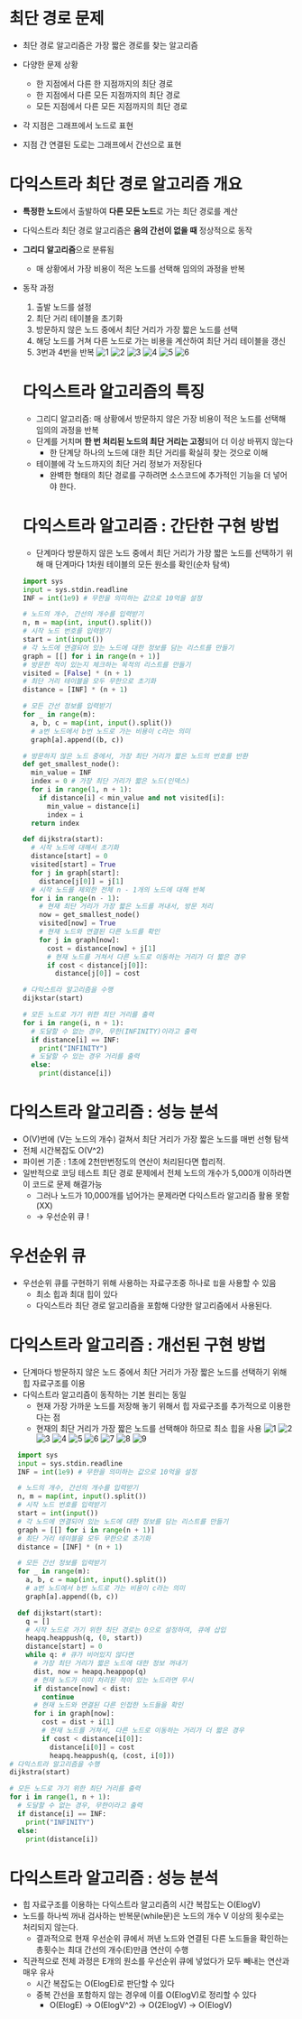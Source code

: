# 최단 경로 문제
* 최단 경로 알고리즘은 가장 짧은 경로를 찾는 알고리즘
* 다양한 문제 상황
  - 한 지점에서 다른 한 지점까지의 최단 경로
  - 한 지점에서 다른 모든 지점까지의 최단 경로
  - 모든 지점에서 다른 모든 지점까지의 최단 경로

* 각 지점은 그래프에서 노드로 표현
* 지점 간 연결된 도로는 그래프에서 간선으로 표현

# 다익스트라 최단 경로 알고리즘 개요
* **특정한 노드**에서 출발하여 **다른 모든 노드**로 가는 최단 경로를 계산
* 다익스트라 최단 경로 알고리즘은 **음의 간선이 없을 때** 정상적으로 동작
* **그리디 알고리즘**으로 분류됨
  - 매 상황에서 가장 비용이 적은 노드를 선택해 임의의 과정을 반복

* 동작 과정
  1. 출발 노드를 설정
  2. 최단 거리 테이블을 초기화
  3. 방문하지 않은 노드 중에서 최단 거리가 가장 짧은 노드를 선택
  4. 해당 노드를 거쳐 다른 노드로 가는 비용을 계산하여 최단 거리 테이블을 갱신
  5. 3번과 4번을 반복
  ![1](./%ED%99%94%EB%A9%B4%20%EC%BA%A1%EC%B2%98%202022-07-18%20194714.png)
  ![2](./%ED%99%94%EB%A9%B4%20%EC%BA%A1%EC%B2%98%202022-07-18%20194856.png)
  ![3](./%ED%99%94%EB%A9%B4%20%EC%BA%A1%EC%B2%98%202022-07-18%20195038.png)
  ![4](./%ED%99%94%EB%A9%B4%20%EC%BA%A1%EC%B2%98%202022-07-18%20195149.png)
  ![5](./%ED%99%94%EB%A9%B4%20%EC%BA%A1%EC%B2%98%202022-07-18%20195223.png)
  ![6](./%ED%99%94%EB%A9%B4%20%EC%BA%A1%EC%B2%98%202022-07-18%20195236.png)

  # 다익스트라 알고리즘의 특징
  * 그리디 알고리즘: 매 상황에서 방문하지 않은 가장 비용이 적은 노드를 선택해 임의의 과정을 반복
  * 단계를 거치며 **한 번 처리된 노드의 최단 거리는 고정**되어 더 이상 바뀌지 않는다
    - 한 단계당 하나의 노드에 대한 최단 거리를 확실히 찾는 것으로 이해
  * 테이블에 각 노드까지의 최단 거리 정보가 저장된다
    - 완벽한 형태의 최단 경로를 구하려면 소스코드에 추가적인 기능을 더 넣어야 한다.
  
  # 다익스트라 알고리즘 : 간단한 구현 방법
  * 단계마다 방문하지 않은 노드 중에서 최단 거리가 가장 짧은 노드를 선택하기 위해 매 단계마다 1차원 테이블의 모든 원소를 확인(순차 탐색)
  ```python
  import sys
  input = sys.stdin.readline
  INF = int(1e9) # 무한을 의미하는 값으로 10억을 설정

  # 노드의 개수, 간선의 개수를 입력받기
  n, m = map(int, input().split())
  # 시작 노드 번호를 입력받기
  start = int(input())
  # 각 노드에 연결되어 있는 노드에 대한 정보를 담는 리스트를 만들기
  graph = [[] for i in range(n + 1)]
  # 방문한 적이 있는지 체크하는 목적의 리스트를 만들기
  visited = [False] * (n + 1)
  # 최단 거리 테이블을 모두 무한으로 초기화
  distance = [INF] * (n + 1)

  # 모든 간선 정보를 입력받기
  for _ in range(m):
    a, b, c = map(int, input().split())
    # a번 노드에서 b번 노드로 가는 비용이 c라는 의미
    graph[a].append((b, c))

  # 방문하지 않은 노드 중에서, 가장 최단 거리가 짧은 노드의 번호를 반환
  def get_smallest_node():
    min_value = INF
    index = 0 # 가장 최단 거리가 짧은 노드(인덱스)
    for i in range(1, n + 1):
      if distance[i] < min_value and not visited[i]:
        min_value = distance[i]
        index = i
    return index

  def dijkstra(start):
    # 시작 노드에 대해서 초기화
    distance[start] = 0
    visited[start] = True
    for j in graph[start]:
      distance[j[0]] = j[1]
    # 시작 노드를 제외한 전체 n - 1개의 노드에 대해 반복
    for i in range(n - 1):
      # 현재 최단 거리가 가장 짧은 노드를 꺼내서, 방문 처리
      now = get_smallest_node()
      visited[now] = True
      # 현재 노드와 연결된 다른 노드를 확인
      for j in graph[now]:
        cost = distance[now] + j[1]
        # 현재 노드를 거쳐서 다른 노드로 이동하는 거리가 더 짧은 경우
        if cost < distance[j[0]]:
          distance[j[0]] = cost

  # 다익스트라 알고리즘을 수행
  dijkstar(start)

  # 모든 노드로 가기 위한 최단 거리를 출력
  for i in range(i, n + 1):
    # 도달할 수 없는 경우, 무한(INFINITY)이라고 출력
    if distance[i] == INF:
      print("INFINITY")
    # 도달할 수 있는 경우 거리를 출력
    else:
      print(distance[i])

  ```

# 다익스트라 알고리즘 : 성능 분석
* O(V)번에 (V는 노드의 개수) 걸쳐서 최단 거리가 가장 짧은 노드를 매번 선형 탐색
* 전체 시간복잡도 O(V^2)
* 파이썬 기준 : 1초에 2천만번정도의 연산이 처리된다면 합리적. 
* 일반적으로 코딩 테스트 최단 경로 문제에서 전체 노드의 개수가 5,000개 이하라면 이 코드로 문제 해결가능
  - 그러나 노드가 10,000개를 넘어가는 문제라면 다익스트라 알고리즘 활용 못함 (XX)
  - → 우선순위 큐 !


# 우선순위 큐 
* 우선순위 큐를 구현하기 위해 사용하는 자료구조중 하나로 `힙`을 사용할 수 있음
  - 최소 힙과 최대 힙이 있다
  - 다익스트라 최단 경로 알고리즘을 포함해 다양한 알고리즘에서 사용된다.

# 다익스트라 알고리즘 : 개선된 구현 방법
* 단계마다 방문하지 않은 노드 중에서 최단 거리가 가장 짧은 노드를 선택하기 위해 힙 자료구조를 이용
* 다익스트라 알고리즘이 동작하는 기본 원리는 동일
  - 현재 가장 가까운 노드를 저장해 놓기 위해서 힙 자료구조를 추가적으로 이용한다는 점
  - 현재의 최단 거리가 가장 짧은 노드를 선택해야 하므로 최소 힙을 사용
![1](./2022-07-18%20201916.png)
![2](./2022-07-18%20202033.png)
![3](./2022-07-18%20202206.png)
![4](./2022-07-18%20202324.png)
![5](./2022-07-18%20202430.png)
![6](./2022-07-18%20202444.png)
![7](./2022-07-18%20202456.png)
![8](./2022-07-18%20202534.png)
![9](./2022-07-18%20202554.png)


```python
  import sys
  input = sys.stdin.readline
  INF = int(1e9) # 무한을 의미하는 값으로 10억을 설정

  # 노드의 개수, 간선의 개수를 입력받기
  n, m = map(int, input().split())
  # 시작 노드 번호를 입력받기
  start = int(input())
  # 각 노드에 연결되어 있는 노드에 대한 정보를 담는 리스트를 만들기
  graph = [[] for i in range(n + 1)]
  # 최단 거리 테이블을 모두 무한으로 초기화
  distance = [INF] * (n + 1)

  # 모든 간선 정보를 입력받기
  for _ in range(m):
    a, b, c = map(int, input().split())
    # a번 노드에서 b번 노드로 가는 비용이 c라는 의미
    graph[a].append((b, c))

  def dijkstart(start):
    q = []
    # 시작 노드로 가기 위한 최단 경로는 0으로 설정하여, 큐에 삽입
    heapq.heappush(q, (0, start))
    distance[start] = 0
    while q: # 큐가 비어있지 않다면
      # 가장 최단 거리가 짧은 노드에 대한 정보 꺼내기
      dist, now = heapq.heappop(q)
      # 현재 노드가 이미 처리된 적이 있는 노드라면 무시
      if distance[now] < dist:
        continue
      # 현재 노드와 연결된 다른 인접한 노드들을 확인
      for i in graph[now]:
        cost = dist + i[1]
        # 현재 노드를 거쳐서, 다른 노드로 이동하는 거리가 더 짧은 경우
        if cost < distance[i[0]]:
          distance[i[0]] = cost
          heapq.heappush(q, (cost, i[0]))
# 다익스트라 알고리즘을 수행
dijkstra(start)

# 모든 노드로 가기 위한 최단 거리를 출력
for i in range(1, n + 1):
  # 도달할 수 없는 경우, 무한이라고 출력
  if distance[i] == INF:
    print("INFINITY")
  else:
    print(distance[i])
```

# 다익스트라 알고리즘 : 성능 분석
* 힙 자료구조를 이용하는 다익스트라 알고리즘의 시간 복잡도는 O(ElogV)
* 노드를 하나씩 꺼내 검사하는 반복문(while문)은 노드의 개수 V 이상의 횟수로는 처리되지 않는다.
  - 결과적으로 현재 우선순위 큐에서 꺼낸 노드와 연결된 다른 노드들을 확인하는 총횟수는 최대 간선의 개수(E)만큼 연산이 수행
* 직관적으로 전체 과정은 E개의 원소를 우선순위 큐에 넣었다가 모두 빼내는 연산과 매우 유사
  - 시간 복잡도는 O(ElogE)로 판단할 수 있다
  - 중복 간선을 포함하지 않는 경우에 이를 O(ElogV)로 정리할 수 있다
    - O(ElogE) → O(ElogV^2) → O(2ElogV) → O(ElogV)